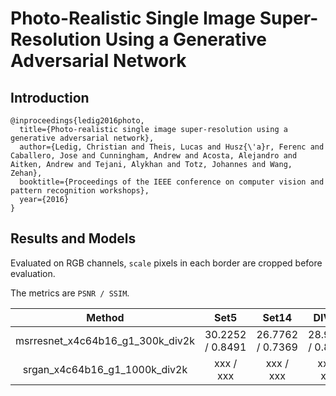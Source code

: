 # Photo-Realistic Single Image Super-Resolution Using a Generative Adversarial Network

## Introduction

```
@inproceedings{ledig2016photo,
  title={Photo-realistic single image super-resolution using a generative adversarial network},
  author={Ledig, Christian and Theis, Lucas and Husz{\'a}r, Ferenc and Caballero, Jose and Cunningham, Andrew and Acosta, Alejandro and Aitken, Andrew and Tejani, Alykhan and Totz, Johannes and Wang, Zehan},
  booktitle={Proceedings of the IEEE conference on computer vision and pattern recognition workshops},
  year={2016}
}
```

## Results and Models

Evaluated on RGB channels, `scale` pixels in each border are cropped before evaluation.

The metrics are `PSNR / SSIM`.

|   Method   |  Set5  | Set14 | DIV2K | Download |
|:----------:|:----:|:-----:|:----:|:--------:|
| msrresnet_x4c64b16_g1_300k_div2k | 30.2252 / 0.8491 | 26.7762 /  0.7369 | 28.9748 / 0.8178 | [model](TODO) &#124; [log](TODO) |
| srgan_x4c64b16_g1_1000k_div2k | xxx / xxx | xxx /  xxx | xxx / xxx | [model](TODO) &#124; [log](TODO) |
